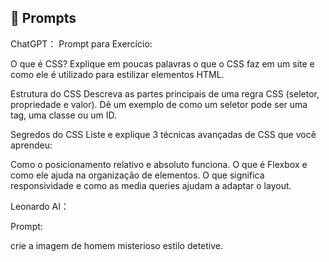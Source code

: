 
## 🧠 Prompts


ChatGPT：
Prompt para Exercício:

O que é CSS?
Explique em poucas palavras o que o CSS faz em um site e como ele é utilizado para estilizar elementos HTML.

Estrutura do CSS
Descreva as partes principais de uma regra CSS (seletor, propriedade e valor). Dê um exemplo de como um seletor pode ser uma tag, uma classe ou um ID.

Segredos do CSS
Liste e explique 3 técnicas avançadas de CSS que você aprendeu:

Como o posicionamento relativo e absoluto funciona.
O que é Flexbox e como ele ajuda na organização de elementos.
O que significa responsividade e como as media queries ajudam a adaptar o layout.

Leonardo AI：

Prompt:

crie a imagem de homem misterioso estilo detetive.

